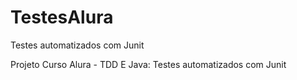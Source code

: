 # TestesAlura

Testes automatizados com Junit

Projeto Curso Alura  - TDD E Java: Testes automatizados com Junit
